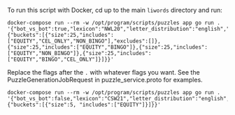 To run this script with Docker, cd up to the main `liwords` directory and run:

```
docker-compose run --rm -w /opt/program/scripts/puzzles app go run . '{"bot_vs_bot":true,"lexicon":"NWL20","letter_distribution":"english","sql_offset":0,"game_consideration_limit":1000000,"game_creation_limit":200,"request":{"buckets":[{"size":25,"includes":["EQUITY","CEL_ONLY","NON_BINGO"],"excludes":[]},{"size":25,"includes":["EQUITY","BINGO"]},{"size":25,"includes":["EQUITY","NON_BINGO"]},{"size":25,"includes":["EQUITY","BINGO","CEL_ONLY"]}]}}'
```

Replace the flags after the `.` with whatever flags you want. See the PuzzleGenerationJobRequest in puzzle_service.proto for examples.

```
docker-compose run --rm -w /opt/program/scripts/puzzles app go run . '{"bot_vs_bot":false,"lexicon":"CSW21","letter_distribution":"english","game_consideration_limit":20,"request":{"buckets":[{"size":5, "includes":["EQUITY"]}]}}'
```